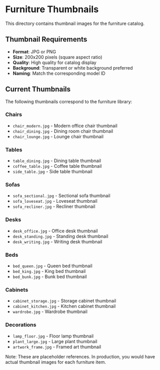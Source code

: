 # Furniture Thumbnails

This directory contains thumbnail images for the furniture catalog.

## Thumbnail Requirements

- **Format**: JPG or PNG
- **Size**: 200x200 pixels (square aspect ratio)
- **Quality**: High quality for catalog display
- **Background**: Transparent or white background preferred
- **Naming**: Match the corresponding model ID

## Current Thumbnails

The following thumbnails correspond to the furniture library:

### Chairs
- `chair_modern.jpg` - Modern office chair thumbnail
- `chair_dining.jpg` - Dining room chair thumbnail
- `chair_lounge.jpg` - Lounge chair thumbnail

### Tables
- `table_dining.jpg` - Dining table thumbnail
- `coffee_table.jpg` - Coffee table thumbnail
- `side_table.jpg` - Side table thumbnail

### Sofas
- `sofa_sectional.jpg` - Sectional sofa thumbnail
- `sofa_loveseat.jpg` - Loveseat thumbnail
- `sofa_recliner.jpg` - Recliner thumbnail

### Desks
- `desk_office.jpg` - Office desk thumbnail
- `desk_standing.jpg` - Standing desk thumbnail
- `desk_writing.jpg` - Writing desk thumbnail

### Beds
- `bed_queen.jpg` - Queen bed thumbnail
- `bed_king.jpg` - King bed thumbnail
- `bed_bunk.jpg` - Bunk bed thumbnail

### Cabinets
- `cabinet_storage.jpg` - Storage cabinet thumbnail
- `cabinet_kitchen.jpg` - Kitchen cabinet thumbnail
- `wardrobe.jpg` - Wardrobe thumbnail

### Decorations
- `lamp_floor.jpg` - Floor lamp thumbnail
- `plant_large.jpg` - Large plant thumbnail
- `artwork_frame.jpg` - Framed art thumbnail

Note: These are placeholder references. In production, you would have actual thumbnail images for each furniture item.
